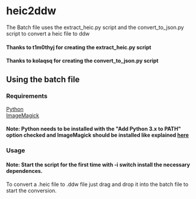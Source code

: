 # heic2ddw

The Batch file uses the extract_heic.py script and the convert_to_json.py script to convert a heic file to ddw  

#### Thanks to t1m0thyj for creating the extract_heic.py script
#### Thanks to kolaqsq for creating the convert_to_json.py script   

## Using the batch file
### Requirements
[Python](https://www.python.org/downloads/ "Python Download")  
[ImageMagick](https://imagemagick.org/script/download.php#windows "ImageMagick Download")

#### Note: Python needs to be installed with the "Add Python 3.x to PATH" option checked and ImageMagick should be installed like explained [here](http://docs.wand-py.org/en/latest/guide/install.html#install-imagemagick-on-windows)

### Usage
#### Note: Start the script for the first time with -i switch install the necessary dependences.  
To convert a .heic file to .ddw file just drag and drop it into the batch file to start the conversion.
